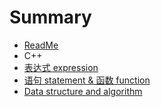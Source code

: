 # Summary

* [ReadMe](README.md)
* C++
* [表达式 expression](biao-da-shi.md)
* [语句 statement & 函数 function](yu-ju-statement-and-hanshu-function.md)
* [Data structure and algorithm](data-structure-and-algorithm.md)

